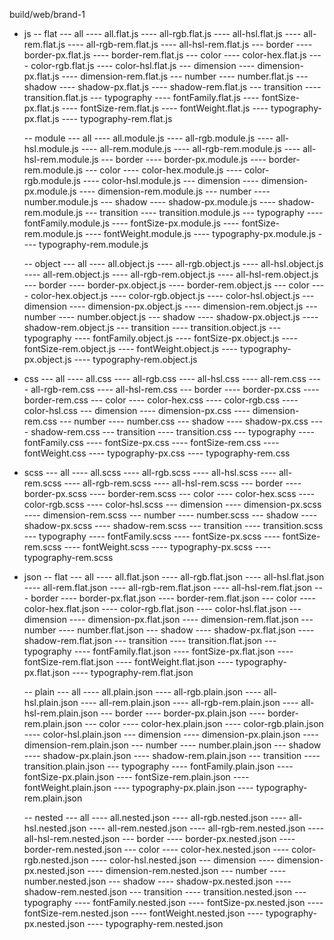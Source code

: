 build/web/brand-1
- js
  -- flat
     --- all
		---- all.flat.js
		---- all-rgb.flat.js
		---- all-hsl.flat.js
		---- all-rem.flat.js
		---- all-rgb-rem.flat.js
		---- all-hsl-rem.flat.js
     --- border
		---- border-px.flat.js
		---- border-rem.flat.js
     --- color
		---- color-hex.flat.js
		---- color-rgb.flat.js
		---- color-hsl.flat.js
     --- dimension
		---- dimension-px.flat.js
		---- dimension-rem.flat.js
     --- number
		---- number.flat.js
     --- shadow
		---- shadow-px.flat.js
		---- shadow-rem.flat.js
     --- transition
		---- transition.flat.js
     --- typography
	 	---- fontFamily.flat.js
		---- fontSize-px.flat.js
		---- fontSize-rem.flat.js
		---- fontWeight.flat.js
		---- typography-px.flat.js
		---- typography-rem.flat.js

  -- module
		--- all
			---- all.module.js
			---- all-rgb.module.js
			---- all-hsl.module.js
			---- all-rem.module.js
			---- all-rgb-rem.module.js
			---- all-hsl-rem.module.js
		--- border
			---- border-px.module.js
			---- border-rem.module.js
		--- color
			---- color-hex.module.js
			---- color-rgb.module.js
			---- color-hsl.module.js
		--- dimension
			---- dimension-px.module.js
			---- dimension-rem.module.js
		--- number
			---- number.module.js
		--- shadow
			---- shadow-px.module.js
			---- shadow-rem.module.js
		--- transition
			---- transition.module.js
		--- typography
			---- fontFamily.module.js
			---- fontSize-px.module.js
			---- fontSize-rem.module.js
			---- fontWeight.module.js
			---- typography-px.module.js
			---- typography-rem.module.js

	-- object
		--- all
			---- all.object.js
			---- all-rgb.object.js
			---- all-hsl.object.js
			---- all-rem.object.js
			---- all-rgb-rem.object.js
			---- all-hsl-rem.object.js
		--- border
			---- border-px.object.js
			---- border-rem.object.js
		--- color
			---- color-hex.object.js
			---- color-rgb.object.js
			---- color-hsl.object.js
		--- dimension
			---- dimension-px.object.js
			---- dimension-rem.object.js
		--- number
			---- number.object.js
		--- shadow
			---- shadow-px.object.js
			---- shadow-rem.object.js
		--- transition
			---- transition.object.js
		--- typography
			---- fontFamily.object.js
			---- fontSize-px.object.js
			---- fontSize-rem.object.js
			---- fontWeight.object.js
			---- typography-px.object.js
			---- typography-rem.object.js
- css
     --- all
		---- all.css
		---- all-rgb.css
		---- all-hsl.css
		---- all-rem.css
		---- all-rgb-rem.css
		---- all-hsl-rem.css
     --- border
		---- border-px.css
		---- border-rem.css
     --- color
		---- color-hex.css
		---- color-rgb.css
		---- color-hsl.css
     --- dimension
		---- dimension-px.css
		---- dimension-rem.css
     --- number
		---- number.css
     --- shadow
		---- shadow-px.css
		---- shadow-rem.css
     --- transition
		---- transition.css
     --- typography
	 	---- fontFamily.css
		---- fontSize-px.css
		---- fontSize-rem.css
		---- fontWeight.css
		---- typography-px.css
		---- typography-rem.css
- scss
     --- all
		---- all.scss
		---- all-rgb.scss
		---- all-hsl.scss
		---- all-rem.scss
		---- all-rgb-rem.scss
		---- all-hsl-rem.scss
     --- border
		---- border-px.scss
		---- border-rem.scss
     --- color
		---- color-hex.scss
		---- color-rgb.scss
		---- color-hsl.scss
     --- dimension
		---- dimension-px.scss
		---- dimension-rem.scss
     --- number
		---- number.scss
     --- shadow
		---- shadow-px.scss
		---- shadow-rem.scss
     --- transition
		---- transition.scss
     --- typography
	 	---- fontFamily.scss
		---- fontSize-px.scss
		---- fontSize-rem.scss
		---- fontWeight.scss
		---- typography-px.scss
		---- typography-rem.scss
- json
  -- flat
     --- all
		---- all.flat.json
		---- all-rgb.flat.json
		---- all-hsl.flat.json
		---- all-rem.flat.json
		---- all-rgb-rem.flat.json
		---- all-hsl-rem.flat.json
     --- border
		---- border-px.flat.json
		---- border-rem.flat.json
     --- color
		---- color-hex.flat.json
		---- color-rgb.flat.json
		---- color-hsl.flat.json
     --- dimension
		---- dimension-px.flat.json
		---- dimension-rem.flat.json
     --- number
		---- number.flat.json
     --- shadow
		---- shadow-px.flat.json
		---- shadow-rem.flat.json
     --- transition
		---- transition.flat.json
     --- typography
	 	---- fontFamily.flat.json
		---- fontSize-px.flat.json
		---- fontSize-rem.flat.json
		---- fontWeight.flat.json
		---- typography-px.flat.json
		---- typography-rem.flat.json

  -- plain
		--- all
			---- all.plain.json
			---- all-rgb.plain.json
			---- all-hsl.plain.json
			---- all-rem.plain.json
			---- all-rgb-rem.plain.json
			---- all-hsl-rem.plain.json
		--- border
			---- border-px.plain.json
			---- border-rem.plain.json
		--- color
			---- color-hex.plain.json
			---- color-rgb.plain.json
			---- color-hsl.plain.json
		--- dimension
			---- dimension-px.plain.json
			---- dimension-rem.plain.json
		--- number
			---- number.plain.json
		--- shadow
			---- shadow-px.plain.json
			---- shadow-rem.plain.json
		--- transition
			---- transition.plain.json
		--- typography
			---- fontFamily.plain.json
			---- fontSize-px.plain.json
			---- fontSize-rem.plain.json
			---- fontWeight.plain.json
			---- typography-px.plain.json
			---- typography-rem.plain.json

	-- nested
		--- all
			---- all.nested.json
			---- all-rgb.nested.json
			---- all-hsl.nested.json
			---- all-rem.nested.json
			---- all-rgb-rem.nested.json
			---- all-hsl-rem.nested.json
		--- border
			---- border-px.nested.json
			---- border-rem.nested.json
		--- color
			---- color-hex.nested.json
			---- color-rgb.nested.json
			---- color-hsl.nested.json
		--- dimension
			---- dimension-px.nested.json
			---- dimension-rem.nested.json
		--- number
			---- number.nested.json
		--- shadow
			---- shadow-px.nested.json
			---- shadow-rem.nested.json
		--- transition
			---- transition.nested.json
		--- typography
			---- fontFamily.nested.json
			---- fontSize-px.nested.json
			---- fontSize-rem.nested.json
			---- fontWeight.nested.json
			---- typography-px.nested.json
			---- typography-rem.nested.json